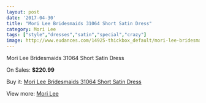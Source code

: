 ```yaml
---
layout: post
date: '2017-04-30'
title: "Mori Lee Bridesmaids 31064 Short Satin Dress"
category: Mori Lee
tags: ["style","dresses","satin","special","crazy"]
image: http://www.eudances.com/14925-thickbox_default/mori-lee-bridesmaids-31064-short-satin-dress.jpg
---
```

Mori Lee Bridesmaids 31064 Short Satin Dress

On Sales: **$220.99**
<a href="https://www.eudances.com/en/mori-lee/4440-mori-lee-bridesmaids-31064-short-satin-dress.html"><amp-img layout="responsive" width="600" height="600" src="//www.eudances.com/14925-thickbox_default/mori-lee-bridesmaids-31064-short-satin-dress.jpg" alt="Mori Lee Bridesmaids 31064 Short Satin Dress 0" /></a>
<a href="https://www.eudances.com/en/mori-lee/4440-mori-lee-bridesmaids-31064-short-satin-dress.html"><amp-img layout="responsive" width="600" height="600" src="//www.eudances.com/14929-thickbox_default/mori-lee-bridesmaids-31064-short-satin-dress.jpg" alt="Mori Lee Bridesmaids 31064 Short Satin Dress 1" /></a>
<a href="https://www.eudances.com/en/mori-lee/4440-mori-lee-bridesmaids-31064-short-satin-dress.html"><amp-img layout="responsive" width="600" height="600" src="//www.eudances.com/14928-thickbox_default/mori-lee-bridesmaids-31064-short-satin-dress.jpg" alt="Mori Lee Bridesmaids 31064 Short Satin Dress 2" /></a>
<a href="https://www.eudances.com/en/mori-lee/4440-mori-lee-bridesmaids-31064-short-satin-dress.html"><amp-img layout="responsive" width="600" height="600" src="//www.eudances.com/14927-thickbox_default/mori-lee-bridesmaids-31064-short-satin-dress.jpg" alt="Mori Lee Bridesmaids 31064 Short Satin Dress 3" /></a>
<a href="https://www.eudances.com/en/mori-lee/4440-mori-lee-bridesmaids-31064-short-satin-dress.html"><amp-img layout="responsive" width="600" height="600" src="//www.eudances.com/14926-thickbox_default/mori-lee-bridesmaids-31064-short-satin-dress.jpg" alt="Mori Lee Bridesmaids 31064 Short Satin Dress 4" /></a>

Buy it: [Mori Lee Bridesmaids 31064 Short Satin Dress](https://www.eudances.com/en/mori-lee/4440-mori-lee-bridesmaids-31064-short-satin-dress.html "Mori Lee Bridesmaids 31064 Short Satin Dress")

View more: [Mori Lee](https://www.eudances.com/en/65-mori-lee "Mori Lee")
